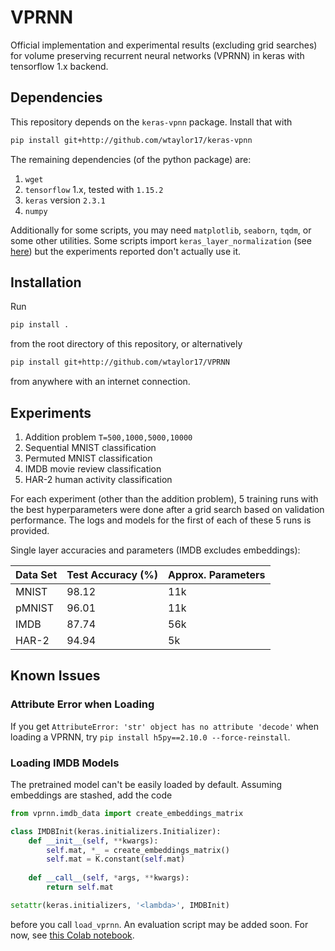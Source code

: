 # VPRNN
Official implementation and experimental results (excluding grid searches) for volume preserving recurrent neural networks (VPRNN) in keras with tensorflow 1.x backend.

## Dependencies
This repository depends on the `keras-vpnn` package. Install that with
```bash
pip install git+http://github.com/wtaylor17/keras-vpnn
```
The remaining dependencies (of the python package) are:
1. `wget`
2. `tensorflow` 1.x, tested with `1.15.2`
3. `keras` version `2.3.1`
4. `numpy`

Additionally for some scripts, you may need `matplotlib`, `seaborn`, `tqdm`, or some other utilities.
Some scripts import `keras_layer_normalization` (see [here](https://github.com/CyberZHG/keras-layer-normalization))
but the experiments reported don't actually use it.

## Installation
Run
```bash
pip install .
```
from the root directory of this repository, or alternatively
```bash
pip install git+http://github.com/wtaylor17/VPRNN
```
from anywhere with an internet connection.

## Experiments

1. Addition problem `T=500,1000,5000,10000`
2. Sequential MNIST classification
3. Permuted MNIST classification
4. IMDB movie review classification
5. HAR-2 human activity classification

For each experiment (other than the addition problem), 5 training runs with the best hyperparameters
were done after a grid search based on validation performance.
The logs and models for the first of each of these 5 runs is provided.

Single layer accuracies and parameters (IMDB excludes embeddings):

| Data Set | Test Accuracy (%) | Approx. Parameters |
|---|---|---|
| MNIST | 98.12 | 11k |
| pMNIST | 96.01 | 11k |
| IMDB | 87.74 | 56k |
| HAR-2 | 94.94 | 5k |

## Known Issues

### Attribute Error when Loading
If you get `AttributeError: 'str' object has no attribute 'decode'` when loading a VPRNN, try `pip install h5py==2.10.0 --force-reinstall`.

### Loading IMDB Models
The pretrained model can't be easily loaded by default. Assuming embeddings are stashed, add the code
```python
from vprnn.imdb_data import create_embeddings_matrix

class IMDBInit(keras.initializers.Initializer):
    def __init__(self, **kwargs):
        self.mat, *_ = create_embeddings_matrix()
        self.mat = K.constant(self.mat)
    
    def __call__(self, *args, **kwargs):
        return self.mat

setattr(keras.initializers, '<lambda>', IMDBInit)
```
before you call `load_vprnn`. An evaluation script may be added soon. For now, see [this Colab notebook](https://colab.research.google.com/drive/1gWfXBGbsC8pHsRg0yntDVhdZUNxXVThQ?usp=sharing).
